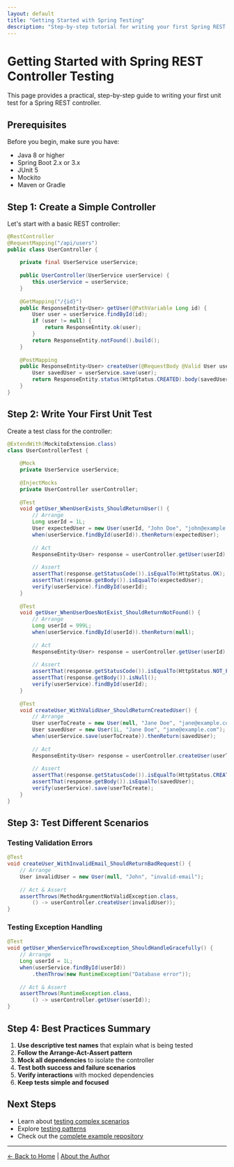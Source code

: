 ```yaml
---
layout: default
title: "Getting Started with Spring Testing"
description: "Step-by-step tutorial for writing your first Spring REST controller unit test"
---
```


# Getting Started with Spring REST Controller Testing

This page provides a practical, step-by-step guide to writing your first unit test for a Spring REST controller.

## Prerequisites

Before you begin, make sure you have:

- Java 8 or higher
- Spring Boot 2.x or 3.x
- JUnit 5
- Mockito
- Maven or Gradle

## Step 1: Create a Simple Controller

Let's start with a basic REST controller:

```java
@RestController
@RequestMapping("/api/users")
public class UserController {
    
    private final UserService userService;
    
    public UserController(UserService userService) {
        this.userService = userService;
    }
    
    @GetMapping("/{id}")
    public ResponseEntity<User> getUser(@PathVariable Long id) {
        User user = userService.findById(id);
        if (user != null) {
            return ResponseEntity.ok(user);
        }
        return ResponseEntity.notFound().build();
    }
    
    @PostMapping
    public ResponseEntity<User> createUser(@RequestBody @Valid User user) {
        User savedUser = userService.save(user);
        return ResponseEntity.status(HttpStatus.CREATED).body(savedUser);
    }
}
```

## Step 2: Write Your First Unit Test

Create a test class for the controller:

```java
@ExtendWith(MockitoExtension.class)
class UserControllerTest {
    
    @Mock
    private UserService userService;
    
    @InjectMocks
    private UserController userController;
    
    @Test
    void getUser_WhenUserExists_ShouldReturnUser() {
        // Arrange
        Long userId = 1L;
        User expectedUser = new User(userId, "John Doe", "john@example.com");
        when(userService.findById(userId)).thenReturn(expectedUser);
        
        // Act
        ResponseEntity<User> response = userController.getUser(userId);
        
        // Assert
        assertThat(response.getStatusCode()).isEqualTo(HttpStatus.OK);
        assertThat(response.getBody()).isEqualTo(expectedUser);
        verify(userService).findById(userId);
    }
    
    @Test
    void getUser_WhenUserDoesNotExist_ShouldReturnNotFound() {
        // Arrange
        Long userId = 999L;
        when(userService.findById(userId)).thenReturn(null);
        
        // Act
        ResponseEntity<User> response = userController.getUser(userId);
        
        // Assert
        assertThat(response.getStatusCode()).isEqualTo(HttpStatus.NOT_FOUND);
        assertThat(response.getBody()).isNull();
        verify(userService).findById(userId);
    }
    
    @Test
    void createUser_WithValidUser_ShouldReturnCreatedUser() {
        // Arrange
        User userToCreate = new User(null, "Jane Doe", "jane@example.com");
        User savedUser = new User(1L, "Jane Doe", "jane@example.com");
        when(userService.save(userToCreate)).thenReturn(savedUser);
        
        // Act
        ResponseEntity<User> response = userController.createUser(userToCreate);
        
        // Assert
        assertThat(response.getStatusCode()).isEqualTo(HttpStatus.CREATED);
        assertThat(response.getBody()).isEqualTo(savedUser);
        verify(userService).save(userToCreate);
    }
}
```

## Step 3: Test Different Scenarios

### Testing Validation Errors

```java
@Test
void createUser_WithInvalidEmail_ShouldReturnBadRequest() {
    // Arrange
    User invalidUser = new User(null, "John", "invalid-email");
    
    // Act & Assert
    assertThrows(MethodArgumentNotValidException.class, 
        () -> userController.createUser(invalidUser));
}
```

### Testing Exception Handling

```java
@Test
void getUser_WhenServiceThrowsException_ShouldHandleGracefully() {
    // Arrange
    Long userId = 1L;
    when(userService.findById(userId))
        .thenThrow(new RuntimeException("Database error"));
    
    // Act & Assert
    assertThrows(RuntimeException.class, 
        () -> userController.getUser(userId));
}
```

## Step 4: Best Practices Summary

1. **Use descriptive test names** that explain what is being tested
2. **Follow the Arrange-Act-Assert pattern**
3. **Mock all dependencies** to isolate the controller
4. **Test both success and failure scenarios**
5. **Verify interactions** with mocked dependencies
6. **Keep tests simple and focused**

## Next Steps

- Learn about [testing complex scenarios](index.md#advanced-scenarios)
- Explore [testing patterns](index.md#testing-patterns)
- Check out the [complete example repository](https://github.com/jeck7/spring-testing-examples)

---

[← Back to Home](index.md) | [About the Author](about.md)